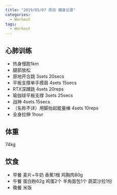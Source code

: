 ```yaml
---
title: "2019/05/07 周日 健身记录"
categories:
  - Workout
tags:
  - Workout
---
```


## 心肺训练
* 热身慢跑1km
* 腿部放松
* 原地开合跳 3sets 20secs
* 平板支撑单手摸肩 4sets 15secs
* RTX深蹲跳 4sets 20reps
* 瑜伽球平板支撑 3sets 25secs
* 战神 4sets 15secs
* （名称不详）用脚抬起能量棒 4sets 10reps
* 全身拉伸 1hour

## 体重
74kg

## 饮食
* 早餐 麦片+牛奶 香蕉1根 鸡胸肉80g
* 午餐 蛋白粉62g 鸡蛋2个 羊角面包1个 蔬菜沙拉1份
* 晚餐 米饭